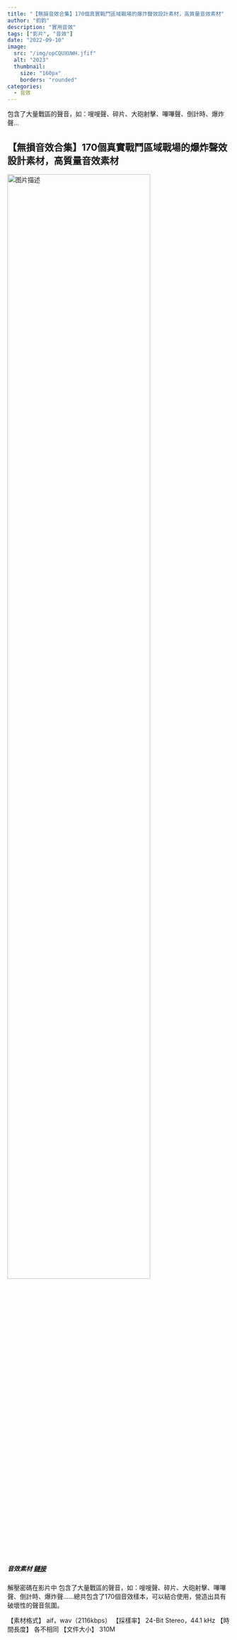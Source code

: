 ```yaml
---
title: "【無損音效合集】170個真實戰鬥區域戰場的爆炸聲效設計素材，高質量音效素材"
author: "鈞鈞"
description: "實用音效"
tags: ["影片", "音效"]
date: "2022-09-10"
image:
  src: "/img/opCQUXUWH.jfif"
  alt: "2023"
  thumbnail:
    size: "160px"
    borders: "rounded"
categories:
  - 音效
---
```

包含了大量戰區的聲音，如：嗖嗖聲、碎片、大砲射擊、嗶嗶聲、倒計時、爆炸聲...
<!--more-->

## 【無損音效合集】170個真實戰鬥區域戰場的爆炸聲效設計素材，高質量音效素材
<a href="/img/opCQUXUWH.jfif" data-lightbox="image-1" data-title="我的图片">
    <img src="/img/opCQUXUWH.jfif" width="80%" alt="图片描述">
</a>

##### 音效素材 [鏈接](https://mega.nz/file/CO4WGagQ#T1KmPepSgCQGuhqx69-Nj5y8-ZJg_UY_QBw20WHhGNk)

解壓密碼在影片中 包含了大量戰區的聲音，如：嗖嗖聲、碎片、大砲射擊、嗶嗶聲、倒計時、爆炸聲......總共包含了170個音效樣本，可以結合使用，營造出具有破壞性的聲音氛圍。

【素材格式】 aif，wav（2116kbps） 【採樣率】 24-Bit Stereo，44.1 kHz 【時間長度】 各不相同 【文件大小】 310M
